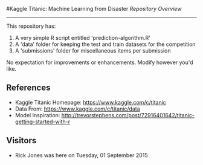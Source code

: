 #Kaggle Titanic: Machine Learning from Disaster
*Repository Overview*

-------

This repository has: 

1. A very simple R script entitled 'prediction-algorithm.R'  
2. A 'data' folder for keeping the test and train datasets for the competition
3. A 'submissions' folder for miscellaneous items per submission

No expectation for improvements or enhancements. Modify however you'd like.

References
-------
* Kaggle Titanic Homepage: https://www.kaggle.com/c/titanic
* Data From: https://www.kaggle.com/c/titanic/data
* Model Inspiration: http://trevorstephens.com/post/72916401642/titanic-getting-started-with-r

Visitors
-------  
* Rick Jones was here on Tuesday, 01 September 2015

